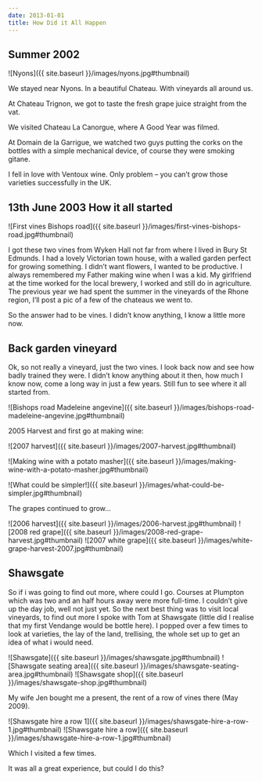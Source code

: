 ```yaml
---
date: 2013-01-01
title: How Did it All Happen
---
```

## Summer 2002

![Nyons]({{ site.baseurl }}/images/nyons.jpg#thumbnail)

We stayed near Nyons. In a beautiful Chateau. With vineyards all around us.

At Chateau Trignon, we got to taste the fresh grape juice straight from the vat.

We visited Chateau La Canorgue, where A Good Year was filmed.

At Domain de la Garrigue, we watched two guys putting the corks on the bottles with a simple mechanical device, of course they were smoking gitane.

I fell in love with Ventoux wine. Only problem – you can’t grow those varieties successfully in the UK.


## 13th June 2003 How it all started

![First vines Bishops road]({{ site.baseurl }}/images/first-vines-bishops-road.jpg#thumbnail)

I got these two vines from Wyken Hall not far from where I lived in Bury St Edmunds. I had a lovely Victorian town house, with a walled garden perfect for growing something. I didn’t want flowers, I wanted to be productive. I always remembered my Father making wine when I was a kid. My girlfriend at the time worked for the local brewery, I worked and still do in agriculture. The previous year we had spent the summer in the vineyards of the Rhone region, I’ll post a pic of a few of the chateaus we went to.

So the answer had to be vines. I didn’t know anything, I know a little more now.

## Back garden vineyard
Ok, so not really a vineyard, just the two vines. I look back now and see how badly trained they were. I didn’t know anything about it then, how much I know now, come a long way in just a few years.  Still fun to see where it all started from.

![Bishops road Madeleine angevine]({{ site.baseurl }}/images/bishops-road-madeleine-angevine.jpg#thumbnail)

2005 Harvest and first go at making wine:

![2007 harvest]({{ site.baseurl }}/images/2007-harvest.jpg#thumbnail)

![Making wine with a potato masher]({{ site.baseurl }}/images/making-wine-with-a-potato-masher.jpg#thumbnail)

![What could be simpler!]({{ site.baseurl }}/images/what-could-be-simpler.jpg#thumbnail)

The grapes continued to grow…

![2006 harvest]({{ site.baseurl }}/images/2006-harvest.jpg#thumbnail)
![2008 red grape]({{ site.baseurl }}/images/2008-red-grape-harvest.jpg#thumbnail)
![2007 white grape]({{ site.baseurl }}/images/white-grape-harvest-2007.jpg#thumbnail)


## Shawsgate

So if i was going to find out more, where could I go.  Courses at Plumpton which was two and an half hours away were more full-time.  I couldn’t give up the day job, well not just yet.  So the next best thing was to visit local vineyards, to find out more I spoke with Tom at Shawsgate (little did I realise that my first Vendange would be bottle here).  I popped over a few times to look at varieties, the lay of the land, trellising, the whole set up to get an idea of what i would need.



![Shawsgate]({{ site.baseurl }}/images/shawsgate.jpg#thumbnail)
![Shawsgate seating area]({{ site.baseurl }}/images/shawsgate-seating-area.jpg#thumbnail)
![Shawsgate shop]({{ site.baseurl }}/images/shawsgate-shop.jpg#thumbnail)

My wife Jen bought me a present, the rent of a row of vines there (May 2009).

![Shawsgate hire a row 1]({{ site.baseurl }}/images/shawsgate-hire-a-row-1.jpg#thumbnail)
![Shawsgate hire a row]({{ site.baseurl }}/images/shawsgate-hire-a-row-1.jpg#thumbnail)


Which I visited a few times.

It was all a great experience, but could I do this?
